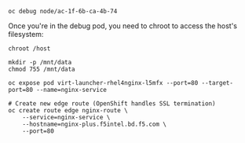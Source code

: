```
oc debug node/ac-1f-6b-ca-4b-74

```
Once you're in the debug pod, you need to chroot to access the host's filesystem:

```
chroot /host

mkdir -p /mnt/data
chmod 755 /mnt/data
```

```
oc expose pod virt-launcher-rhel4nginx-l5mfx --port=80 --target-port=80 --name=nginx-service
```

```
# Create new edge route (OpenShift handles SSL termination)
oc create route edge nginx-route \
    --service=nginx-service \
    --hostname=nginx-plus.f5intel.bd.f5.com \
    --port=80
```
